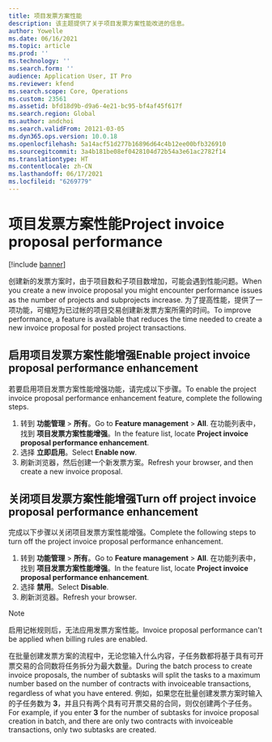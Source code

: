 ```yaml
---
title: 项目发票方案性能
description: 该主题提供了关于项目发票方案性能改进的信息。
author: Yowelle
ms.date: 06/16/2021
ms.topic: article
ms.prod: ''
ms.technology: ''
ms.search.form: ''
audience: Application User, IT Pro
ms.reviewer: kfend
ms.search.scope: Core, Operations
ms.custom: 23561
ms.assetid: bfd18d9b-d9a6-4e21-bc95-bf4af45f617f
ms.search.region: Global
ms.author: andchoi
ms.search.validFrom: 20121-03-05
ms.dyn365.ops.version: 10.0.18
ms.openlocfilehash: 5a14acf51d277b16896d64c4b12ee00bfb326910
ms.sourcegitcommit: 3a4b181be08ef0428104d72b54a3e61ac2782f14
ms.translationtype: HT
ms.contentlocale: zh-CN
ms.lasthandoff: 06/17/2021
ms.locfileid: "6269779"
---
```

# <a name="project-invoice-proposal-performance"></a><span data-ttu-id="8ce12-103">项目发票方案性能</span><span class="sxs-lookup"><span data-stu-id="8ce12-103">Project invoice proposal performance</span></span>

[!include [banner](../includes/banner.md)]

<span data-ttu-id="8ce12-104">创建新的发票方案时，由于项目数和子项目数增加，可能会遇到性能问题。</span><span class="sxs-lookup"><span data-stu-id="8ce12-104">When you create a new invoice proposal you might encounter performance issues as the number of projects and subprojects increase.</span></span> <span data-ttu-id="8ce12-105">为了提高性能，提供了一项功能，可缩短为已过帐的项目交易创建新发票方案所需的时间。</span><span class="sxs-lookup"><span data-stu-id="8ce12-105">To improve performance, a feature is available that reduces the time needed to create a new invoice proposal for posted project transactions.</span></span>

## <a name="enable-project-invoice-proposal-performance-enhancement"></a><span data-ttu-id="8ce12-106">启用项目发票方案性能增强</span><span class="sxs-lookup"><span data-stu-id="8ce12-106">Enable project invoice proposal performance enhancement</span></span>
<span data-ttu-id="8ce12-107">若要启用项目发票方案性能增强功能，请完成以下步骤。</span><span class="sxs-lookup"><span data-stu-id="8ce12-107">To enable the project invoice proposal performance enhancement feature, complete the following steps.</span></span>

1.  <span data-ttu-id="8ce12-108">转到 **功能管理** > **所有**。</span><span class="sxs-lookup"><span data-stu-id="8ce12-108">Go to **Feature management** > **All**.</span></span> <span data-ttu-id="8ce12-109">在功能列表中，找到 **项目发票方案性能增强**。</span><span class="sxs-lookup"><span data-stu-id="8ce12-109">In the feature list, locate **Project invoice proposal performance enhancement**.</span></span>
2.  <span data-ttu-id="8ce12-110">选择 **立即启用**。</span><span class="sxs-lookup"><span data-stu-id="8ce12-110">Select **Enable now**.</span></span>
3.  <span data-ttu-id="8ce12-111">刷新浏览器，然后创建一个新发票方案。</span><span class="sxs-lookup"><span data-stu-id="8ce12-111">Refresh your browser, and then create a new invoice proposal.</span></span>

## <a name="turn-off-project-invoice-proposal-performance-enhancement"></a><span data-ttu-id="8ce12-112">关闭项目发票方案性能增强</span><span class="sxs-lookup"><span data-stu-id="8ce12-112">Turn off project invoice proposal performance enhancement</span></span>
<span data-ttu-id="8ce12-113">完成以下步骤以关闭项目发票方案性能增强。</span><span class="sxs-lookup"><span data-stu-id="8ce12-113">Complete the following steps to turn off the project invoice proposal performance enhancement.</span></span>

1.  <span data-ttu-id="8ce12-114">转到 **功能管理** > **所有**。</span><span class="sxs-lookup"><span data-stu-id="8ce12-114">Go to **Feature management** > **All**.</span></span> <span data-ttu-id="8ce12-115">在功能列表中，找到 **项目发票方案性能增强**。</span><span class="sxs-lookup"><span data-stu-id="8ce12-115">In the feature list, locate **Project invoice proposal performance enhancement**.</span></span>
2.  <span data-ttu-id="8ce12-116">选择 **禁用**。</span><span class="sxs-lookup"><span data-stu-id="8ce12-116">Select **Disable**.</span></span>
3.  <span data-ttu-id="8ce12-117">刷新浏览器。</span><span class="sxs-lookup"><span data-stu-id="8ce12-117">Refresh your browser.</span></span>

> [!NOTE]
> <span data-ttu-id="8ce12-118">启用记帐规则后，无法应用发票方案性能。</span><span class="sxs-lookup"><span data-stu-id="8ce12-118">Invoice proposal performance can't be applied when billing rules are enabled.</span></span>
> 
> <span data-ttu-id="8ce12-119">在批量创建发票方案的流程中，无论您输入什么内容，子任务数都将基于具有可开票交易的合同数将任务拆分为最大数量。</span><span class="sxs-lookup"><span data-stu-id="8ce12-119">During the batch process to create invoice proposals, the number of subtasks will split the tasks to a maximum number based on the number of contracts with invoiceable transactions, regardless of what you have entered.</span></span> <span data-ttu-id="8ce12-120">例如，如果您在批量创建发票方案时输入的子任务数为 **3**，并且只有两个具有可开票交易的合同，则仅创建两个子任务。</span><span class="sxs-lookup"><span data-stu-id="8ce12-120">For example, if you enter **3** for the number of subtasks for invoice proposal creation in batch, and there are only two contracts with invoiceable transactions, only two subtasks are created.</span></span>
